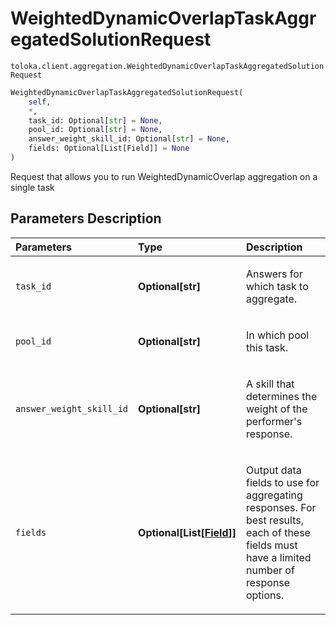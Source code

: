 # WeightedDynamicOverlapTaskAggregatedSolutionRequest
`toloka.client.aggregation.WeightedDynamicOverlapTaskAggregatedSolutionRequest`

```python
WeightedDynamicOverlapTaskAggregatedSolutionRequest(
    self,
    *,
    task_id: Optional[str] = None,
    pool_id: Optional[str] = None,
    answer_weight_skill_id: Optional[str] = None,
    fields: Optional[List[Field]] = None
)
```

Request that allows you to run WeightedDynamicOverlap aggregation on a single task

## Parameters Description

| Parameters | Type | Description |
| :----------| :----| :-----------|
`task_id`|**Optional\[str\]**|<p>Answers for which task to aggregate.</p>
`pool_id`|**Optional\[str\]**|<p>In which pool this task.</p>
`answer_weight_skill_id`|**Optional\[str\]**|<p>A skill that determines the weight of the performer&#x27;s response.</p>
`fields`|**Optional\[List\[[Field](toloka.client.aggregation.WeightedDynamicOverlapTaskAggregatedSolutionRequest.Field.md)\]\]**|<p>Output data fields to use for aggregating responses. For best results, each of these fields must have a limited number of response options.</p>
